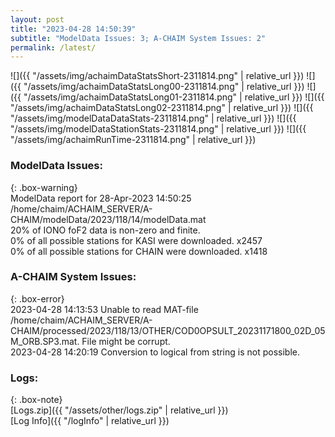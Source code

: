 ```yaml
---
layout: post
title: "2023-04-28 14:50:39"
subtitle: "ModelData Issues: 3; A-CHAIM System Issues: 2"
permalink: /latest/
---
```


![]({{ "/assets/img/achaimDataStatsShort-2311814.png" | relative_url }})
![]({{ "/assets/img/achaimDataStatsLong00-2311814.png" | relative_url }})
![]({{ "/assets/img/achaimDataStatsLong01-2311814.png" | relative_url }})
![]({{ "/assets/img/achaimDataStatsLong02-2311814.png" | relative_url }})
![]({{ "/assets/img/modelDataDataStats-2311814.png" | relative_url }})
![]({{ "/assets/img/modelDataStationStats-2311814.png" | relative_url }})
![]({{ "/assets/img/achaimRunTime-2311814.png" | relative_url }})


### ModelData Issues:  
  
{: .box-warning}  
 ModelData report for 28-Apr-2023 14:50:25   
 /home/chaim/ACHAIM_SERVER/A-CHAIM/modelData/2023/118/14/modelData.mat   
 20% of IONO foF2 data is non-zero and finite.   
 0% of all possible stations for KASI were downloaded. x2457   
 0% of all possible stations for CHAIN were downloaded. x1418   
  
### A-CHAIM System Issues:  
  
{: .box-error}  
2023-04-28 14:13:53 Unable to read MAT-file /home/chaim/ACHAIM_SERVER/A-CHAIM/processed/2023/118/13/OTHER/COD0OPSULT_20231171800_02D_05M_ORB.SP3.mat. File might be corrupt.  
2023-04-28 14:20:19 Conversion to logical from string is not possible.  

### Logs:  
  
{: .box-note}  
[Logs.zip]({{ "/assets/other/logs.zip" | relative_url }})  
[Log Info]({{ "/logInfo" | relative_url }})  
